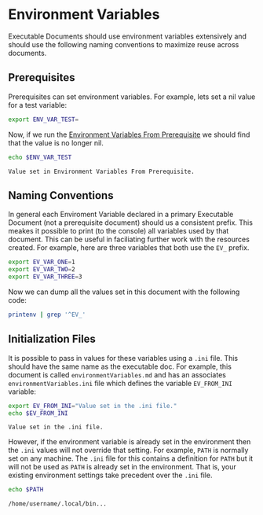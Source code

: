 # Environment Variables

Executable Documents should use environment variables extensively and should use the following naming conventions to maximize reuse across documents.

## Prerequisites

Prerequisites can set environment variables. For example, lets set a nil value for a test variable:

```bash
export ENV_VAR_TEST=
```

Now, if we run the [Environment Variables From Prerequisite](Common/environmentVariablesFromPrerequisites.md) we should find that the value is no longer nil.

```bash
echo $ENV_VAR_TEST
```

<!-- expected_results=1.0 -->
```text
Value set in Environment Variables From Prerequisite.
```

## Naming Conventions

In general each Enviroment Variable declared in a primary Executable Document (not a prerequisite document) should us a consistent prefix. This meakes it possible to print (to the console) all variables used by that document. This can be useful in faciliating further work with the resources created. For example, here are three variables that both use the `EV_` prefix.

```bash
export EV_VAR_ONE=1
export EV_VAR_TWO=2
export EV_VAR_THREE=3
```

Now we can dump all the values set in this document with the following code:

```bash
printenv | grep '^EV_'
```

## Initialization Files

It is possible to pass in values for these variables using a `.ini` file. This should have the same name as the executable doc. For example, this document is called `environmentVariables.md` and has an associates `environmentVariables.ini` file which defines the variable `EV_FROM_INI` variable:

```bash
export EV_FROM_INI="Value set in the .ini file."
echo $EV_FROM_INI
```

<!-- expected_similarity=1.0 -->
```text
Value set in the .ini file.
```

However, if the environment variable is already set in the environment then the `.ini` values will not override that setting. For example, `PATH` is normally set on any machine. The `.ini` file for this contains a definition for `PATH` but it will not be used as `PATH` is already set in the environment. That is, your existing environment settings take precedent over the `.ini` file.

```bash
echo $PATH
```

<!-- expected_similarity="^(?!.*will be ignored).*" -->
```text
/home/username/.local/bin...
```